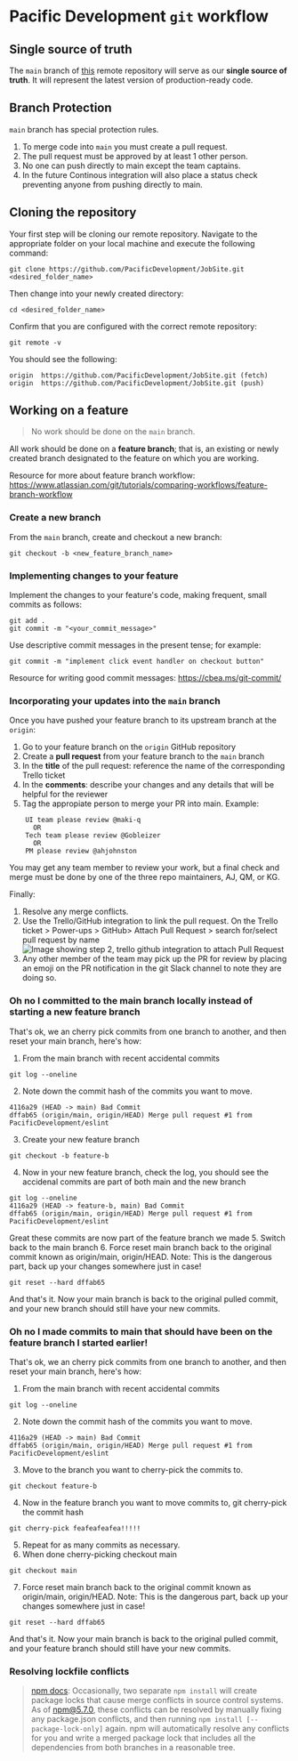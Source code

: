 # Pacific Development `git` workflow

## Single source of truth

The `main` branch of [this](https://github.com/PacificDevelopment/JobSite) remote repository will serve as our **single source of truth**. It will represent the latest version of production-ready code.

## Branch Protection
`main` branch has special protection rules.
1. To merge code into `main` you must create a pull request.
2. The pull request must be approved by at least 1 other person.
3. No one can push directly to main except the team captains.
4. In the future Continous integration will also place a status check preventing anyone from pushing directly to main.


## Cloning the repository

Your first step will be cloning our remote repository. Navigate to the appropriate folder on your local machine and execute the following command:

```
git clone https://github.com/PacificDevelopment/JobSite.git <desired_folder_name>
```

Then change into your newly created directory:

```
cd <desired_folder_name>
```

Confirm that you are configured with the correct remote repository:

```
git remote -v
```

You should see the following:

```
origin	https://github.com/PacificDevelopment/JobSite.git (fetch)
origin	https://github.com/PacificDevelopment/JobSite.git (push)
```

## Working on a feature

> No work should be done on the `main` branch.

All work should be done on a **feature branch**; that is, an existing or newly created branch designated to the feature on which you are working.

Resource for more about feature branch workflow: https://www.atlassian.com/git/tutorials/comparing-workflows/feature-branch-workflow

### Create a new branch

From the `main` branch, create and checkout a new branch:

```
git checkout -b <new_feature_branch_name>
```

### Implementing changes to your feature

Implement the changes to your feature's code, making frequent, small commits as follows:

```
git add .
git commit -m "<your_commit_message>"
```

Use descriptive commit messages in the present tense; for example:

```
git commit -m "implement click event handler on checkout button"
```
Resource for writing good commit messages: https://cbea.ms/git-commit/

### Incorporating your updates into the `main` branch

Once you have pushed your feature branch to its upstream branch at the `origin`:

1. Go to your feature branch on the `origin` GitHub repository
2. Create a **pull request** from your feature branch to the `main` branch
3. In the **title** of the pull request: reference the name of the corresponding Trello ticket
4. In the **comments**: describe your changes and any details that will be helpful for the reviewer
5. Tag the appropiate person to merge your PR into main.
  Example:
```
    UI team please review @maki-q
      OR
    Tech team please review @Gobleizer
      OR
    PM please review @ahjohnston
```
You may get any team member to review your work, but a final check and merge must be done by one of the three repo maintainers, AJ, QM, or KG.

Finally:

1. Resolve any merge conflicts.
2. Use the Trello/GitHub integration to link the pull request. On the Trello ticket > Power-ups > GitHub> Attach Pull Request > search for/select pull request by name
![Image showing step 2, trello github integration to attach Pull Request](https://user-images.githubusercontent.com/78059363/145341291-96dbe937-6cf6-4b0e-84d6-ea9be70a6fd9.png)
3. Any other member of the team may pick up the PR for review by placing an emoji on the PR notification in the git Slack channel to note they are doing so.

### Oh no I committed to the main branch locally instead of starting a new feature branch
That's ok, we an cherry pick commits from one branch to another, and then reset your main branch, here's how:
1. From the main branch with recent accidental commits
```
git log --oneline
```
2. Note down the commit hash of the commits you want to move.
```
4116a29 (HEAD -> main) Bad Commit
dffab65 (origin/main, origin/HEAD) Merge pull request #1 from PacificDevelopment/eslint
```
3. Create your new feature branch
```
git checkout -b feature-b
```
4. Now in your new feature branch, check the log, you should see the accidenal commits are part of both main and the new branch
```
git log --oneline
4116a29 (HEAD -> feature-b, main) Bad Commit
dffab65 (origin/main, origin/HEAD) Merge pull request #1 from PacificDevelopment/eslint
```
Great these commits are now part of the feature branch we made
5. Switch back to the main branch
6. Force reset main branch back to the original commit known as origin/main, origin/HEAD. Note: This is the dangerous part, back up your changes somewhere just in case!
```
git reset --hard dffab65
```
And that's it. Now your main branch is back to the original pulled commit, and your new branch should still have your new commits.

### Oh no I made commits to main that should have been on the feature branch I started earlier!
That's ok, we an cherry pick commits from one branch to another, and then reset your main branch, here's how:
1. From the main branch with recent accidental commits
```
git log --oneline
```
2. Note down the commit hash of the commits you want to move.
```
4116a29 (HEAD -> main) Bad Commit
dffab65 (origin/main, origin/HEAD) Merge pull request #1 from PacificDevelopment/eslint
```
3. Move to the branch you want to cherry-pick the commits to.
```
git checkout feature-b
```
4. Now in the feature branch you want to move commits to, git cherry-pick the commit hash
```
git cherry-pick feafeafeafea!!!!!
```
5. Repeat for as many commits as necessary.
6. When done cherry-picking checkout main
```
git checkout main
```
7. Force reset main branch back to the original commit known as origin/main, origin/HEAD. Note: This is the dangerous part, back up your changes somewhere just in case!
```
git reset --hard dffab65
```
And that's it. Now your main branch is back to the original pulled commit, and your feature branch should still have your new commits.

### Resolving lockfile conflicts

> [npm docs](https://docs.npmjs.com/cli/v6/configuring-npm/package-locks#resolving-lockfile-conflicts): Occasionally, two separate `npm install` will create package locks that cause merge conflicts in source control systems. As of npm@5.7.0, these conflicts can be resolved by manually fixing any package.json conflicts, and then running `npm install [--package-lock-only]` again. npm will automatically resolve any conflicts for you and write a merged package lock that includes all the dependencies from both branches in a reasonable tree.